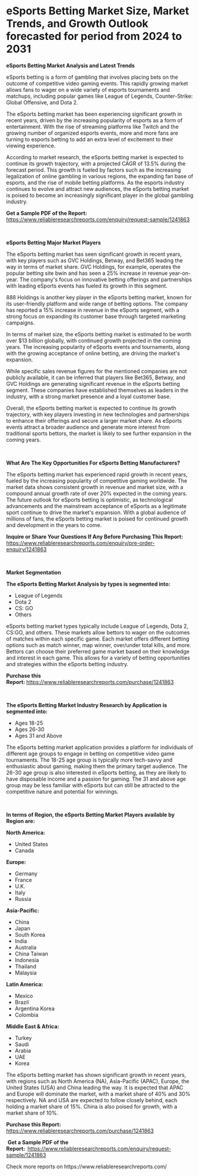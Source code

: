 <p><h1>eSports Betting Market Size, Market Trends, and Growth Outlook forecasted for period from 2024 to 2031</h1></p><p><strong>eSports Betting Market Analysis and Latest Trends</strong></p>
<p><p>eSports betting is a form of gambling that involves placing bets on the outcome of competitive video gaming events. This rapidly growing market allows fans to wager on a wide variety of esports tournaments and matchups, including popular games like League of Legends, Counter-Strike: Global Offensive, and Dota 2.</p><p>The eSports betting market has been experiencing significant growth in recent years, driven by the increasing popularity of esports as a form of entertainment. With the rise of streaming platforms like Twitch and the growing number of organized esports events, more and more fans are turning to esports betting to add an extra level of excitement to their viewing experience.</p><p>According to market research, the eSports betting market is expected to continue its growth trajectory, with a projected CAGR of 13.5% during the forecast period. This growth is fueled by factors such as the increasing legalization of online gambling in various regions, the expanding fan base of esports, and the rise of mobile betting platforms. As the esports industry continues to evolve and attract new audiences, the eSports betting market is poised to become an increasingly significant player in the global gambling industry.</p></p>
<p><strong>Get a Sample PDF of the Report:&nbsp;</strong> <a href="https://www.reliableresearchreports.com/enquiry/request-sample/1241863">https://www.reliableresearchreports.com/enquiry/request-sample/1241863</a></p>
<p>&nbsp;</p>
<p><strong>eSports Betting Major Market Players</strong></p>
<p><p>The eSports betting market has seen significant growth in recent years, with key players such as GVC Holdings, Betway, and Bet365 leading the way in terms of market share. GVC Holdings, for example, operates the popular betting site bwin and has seen a 25% increase in revenue year-on-year. The company's focus on innovative betting offerings and partnerships with leading eSports events has fueled its growth in this segment.</p><p>888 Holdings is another key player in the eSports betting market, known for its user-friendly platform and wide range of betting options. The company has reported a 15% increase in revenue in the eSports segment, with a strong focus on expanding its customer base through targeted marketing campaigns.</p><p>In terms of market size, the eSports betting market is estimated to be worth over $13 billion globally, with continued growth projected in the coming years. The increasing popularity of eSports events and tournaments, along with the growing acceptance of online betting, are driving the market's expansion.</p><p>While specific sales revenue figures for the mentioned companies are not publicly available, it can be inferred that players like Bet365, Betway, and GVC Holdings are generating significant revenue in the eSports betting segment. These companies have established themselves as leaders in the industry, with a strong market presence and a loyal customer base.</p><p>Overall, the eSports betting market is expected to continue its growth trajectory, with key players investing in new technologies and partnerships to enhance their offerings and secure a larger market share. As eSports events attract a broader audience and generate more interest from traditional sports bettors, the market is likely to see further expansion in the coming years.</p></p>
<p>&nbsp;</p>
<p><strong>What Are The Key Opportunities For eSports Betting Manufacturers?</strong></p>
<p><p>The eSports betting market has experienced rapid growth in recent years, fueled by the increasing popularity of competitive gaming worldwide. The market data shows consistent growth in revenue and market size, with a compound annual growth rate of over 20% expected in the coming years. The future outlook for eSports betting is optimistic, as technological advancements and the mainstream acceptance of eSports as a legitimate sport continue to drive the market's expansion. With a global audience of millions of fans, the eSports betting market is poised for continued growth and development in the years to come.</p></p>
<p><strong>Inquire or Share Your Questions If Any Before Purchasing This Report:</strong> <a href="https://www.reliableresearchreports.com/enquiry/pre-order-enquiry/1241863">https://www.reliableresearchreports.com/enquiry/pre-order-enquiry/1241863</a></p>
<p>&nbsp;</p>
<p><strong>Market Segmentation</strong></p>
<p><strong>The eSports Betting Market Analysis by types is segmented into:</strong></p>
<p><ul><li>League of Legends</li><li>Dota 2</li><li>CS: GO</li><li>Others</li></ul></p>
<p><p>eSports betting market types typically include League of Legends, Dota 2, CS:GO, and others. These markets allow bettors to wager on the outcomes of matches within each specific game. Each market offers different betting options such as match winner, map winner, over/under total kills, and more. Bettors can choose their preferred game market based on their knowledge and interest in each game. This allows for a variety of betting opportunities and strategies within the eSports betting industry.</p></p>
<p><strong>Purchase this Report:&nbsp;</strong><a href="https://www.reliableresearchreports.com/purchase/1241863">https://www.reliableresearchreports.com/purchase/1241863</a></p>
<p>&nbsp;</p>
<p><strong>The eSports Betting Market Industry Research by Application is segmented into:</strong></p>
<p><ul><li>Ages 18-25</li><li>Ages 26-30</li><li>Ages 31 and Above</li></ul></p>
<p><p>The eSports betting market application provides a platform for individuals of different age groups to engage in betting on competitive video game tournaments. The 18-25 age group is typically more tech-savvy and enthusiastic about gaming, making them the primary target audience. The 26-30 age group is also interested in eSports betting, as they are likely to have disposable income and a passion for gaming. The 31 and above age group may be less familiar with eSports but can still be attracted to the competitive nature and potential for winnings.</p></p>
<p>&nbsp;</p>
<p><strong>In terms of Region, the eSports Betting Market Players available by Region are:</strong></p>
<p>
    <p> <strong> North America: </strong>
        <ul>
            <li>United States</li>
            <li>Canada</li>
        </ul>
        </p> 
    <p> <strong> Europe: </strong>
        <ul>
            <li>Germany</li>
            <li>France</li>
            <li>U.K.</li>
            <li>Italy</li>
            <li>Russia</li>
        </ul>
        </p> 
    <p> <strong> Asia-Pacific: </strong>
        <ul>
            <li>China</li>
            <li>Japan</li>
            <li>South Korea</li>
            <li>India</li>
            <li>Australia</li>
            <li>China Taiwan</li>
            <li>Indonesia</li>
            <li>Thailand</li>
            <li>Malaysia</li>
        </ul>
        </p> 
    <p> <strong> Latin America: </strong>
        <ul>
            <li>Mexico</li>
            <li>Brazil</li>
            <li>Argentina Korea</li>
            <li>Colombia</li>
        </ul>
        </p> 
    <p> <strong> Middle East & Africa: </strong>
        <ul>
            <li>Turkey</li>
            <li>Saudi</li>
            <li>Arabia</li>
            <li>UAE</li>
            <li>Korea</li>
        </ul>
    </p>
    </p>
<p><p>The eSports betting market has shown significant growth in recent years, with regions such as North America (NA), Asia-Pacific (APAC), Europe, the United States (USA) and China leading the way. It is expected that APAC and Europe will dominate the market, with a market share of 40% and 30% respectively. NA and USA are expected to follow closely behind, each holding a market share of 15%. China is also poised for growth, with a market share of 10%.</p></p>
<p><strong>Purchase this Report: </strong><a href="https://www.reliableresearchreports.com/purchase/1241863">https://www.reliableresearchreports.com/purchase/1241863</a></p>
<p>&nbsp;<strong>Get a Sample PDF of the Report:&nbsp;&nbsp;</strong><a href="https://www.reliableresearchreports.com/enquiry/request-sample/1241863">https://www.reliableresearchreports.com/enquiry/request-sample/1241863</a></p>
<p><strong></strong></p>
<p>Check more reports on https://www.reliableresearchreports.com/</p>